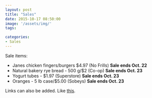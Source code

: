 ```yaml
---
layout: post
title: "Sales"
date: 2015-10-17 08:50:00
image: '/assets/img/'
tags:

categories:
- Sales
---
```


Sale items:

- Janes chicken fingers/burgers $4.97 (No Frills) **Sale ends Oct. 22**
- Natural bakery rye bread - 500 g/$2 (Co-op) **Sale ends Oct. 23**
- Yogurt tubes - $1.97 (Superstore) **Sale ends Oct. 23**
- Oranges - 5 lb case/$5.00 (Sobeys) **Sale ends Oct. 23** 

Links can also be added. Like [this](http://google.ca).
